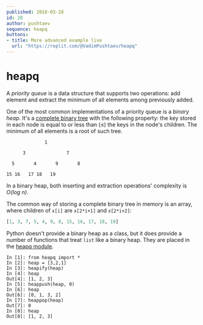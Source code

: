```yaml
---
published: 2018-03-28
id: 28
author: pushtaev
sequence: heapq
buttons:
- title: More advanced example live
  url: "https://replit.com/@VadimPushtaev/heapq"
---
```


# heapq
A _priority queue_ is a data structure that supports two operations:
add element and extract the minimum of all elements among previously added. 

One of the most common implementations of a priority queue is a _binary heap_.
It's a [complete binary tree](https://en.wikipedia.org/wiki/Binary_tree#Types_of_binary_trees) with the following property:
the key stored in each node is equal to or less than (≤) the keys in the node's children.
The minimum of all elements is a root of such tree.

```
              1

      3               7

  5       4       9       8

15 16   17 18   19
```


In a binary heap, both inserting and extraction operations' complexity is _O(log n)_.

The common way of storing a complete binary tree in memory is an array, where children of `x[i]` are `x[2*i+1]` and `x[2*i+2]`:

```python
[1, 3, 7, 5, 4, 9, 8, 15, 16, 17, 18, 19]
```


Python doesn't provide a binary heap as a class,
but it does provide a number of functions that treat `list` like a binary heap.
They are placed in the [heapq module](https://docs.python.org/3.0/library/heapq.html).

```ipython
In [1]: from heapq import *
In [2]: heap = [3,2,1]
In [3]: heapify(heap)
In [4]: heap
Out[4]: [1, 2, 3]
In [5]: heappush(heap, 0)
In [6]: heap
Out[6]: [0, 1, 3, 2]
In [7]: heappop(heap)
Out[7]: 0
In [8]: heap
Out[8]: [1, 2, 3]
```

